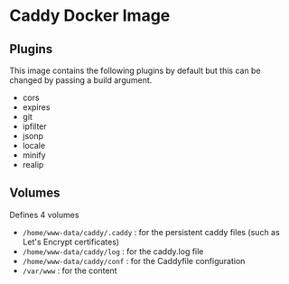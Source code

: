# Caddy Docker Image

## Plugins
This image contains the following plugins by default but this can be changed by passing a build argument.
* cors
* expires
* git
* ipfilter
* jsonp
* locale
* minify
* realip

## Volumes
Defines 4 volumes
* `/home/www-data/caddy/.caddy` : for the persistent caddy files (such as Let's Encrypt certificates)
* `/home/www-data/caddy/log` : for the caddy.log file
* `/home/www-data/caddy/conf` : for the Caddyfile configuration
* `/var/www` : for the content